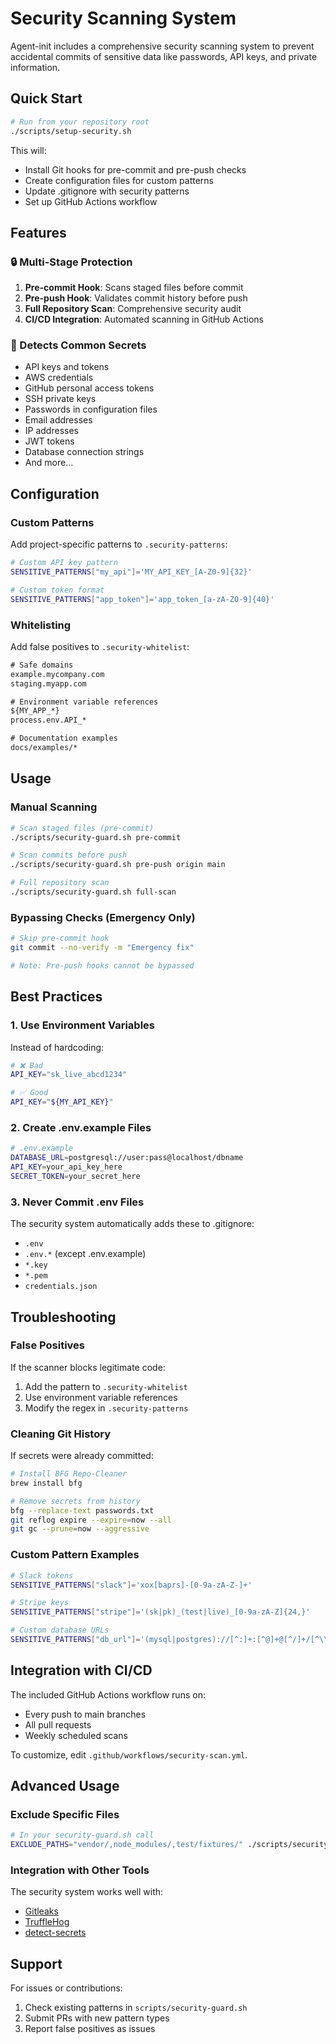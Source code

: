 # Security Scanning System

Agent-init includes a comprehensive security scanning system to prevent accidental commits of sensitive data like passwords, API keys, and private information.

## Quick Start

```bash
# Run from your repository root
./scripts/setup-security.sh
```

This will:
- Install Git hooks for pre-commit and pre-push checks
- Create configuration files for custom patterns
- Update .gitignore with security patterns
- Set up GitHub Actions workflow

## Features

### 🔒 Multi-Stage Protection

1. **Pre-commit Hook**: Scans staged files before commit
2. **Pre-push Hook**: Validates commit history before push
3. **Full Repository Scan**: Comprehensive security audit
4. **CI/CD Integration**: Automated scanning in GitHub Actions

### 🎯 Detects Common Secrets

- API keys and tokens
- AWS credentials
- GitHub personal access tokens
- SSH private keys
- Passwords in configuration files
- Email addresses
- IP addresses
- JWT tokens
- Database connection strings
- And more...

## Configuration

### Custom Patterns

Add project-specific patterns to `.security-patterns`:

```bash
# Custom API key pattern
SENSITIVE_PATTERNS["my_api"]='MY_API_KEY_[A-Z0-9]{32}'

# Custom token format
SENSITIVE_PATTERNS["app_token"]='app_token_[a-zA-Z0-9]{40}'
```

### Whitelisting

Add false positives to `.security-whitelist`:

```txt
# Safe domains
example.mycompany.com
staging.myapp.com

# Environment variable references
${MY_APP_*}
process.env.API_*

# Documentation examples
docs/examples/*
```

## Usage

### Manual Scanning

```bash
# Scan staged files (pre-commit)
./scripts/security-guard.sh pre-commit

# Scan commits before push
./scripts/security-guard.sh pre-push origin main

# Full repository scan
./scripts/security-guard.sh full-scan
```

### Bypassing Checks (Emergency Only)

```bash
# Skip pre-commit hook
git commit --no-verify -m "Emergency fix"

# Note: Pre-push hooks cannot be bypassed
```

## Best Practices

### 1. Use Environment Variables

Instead of hardcoding:
```bash
# ❌ Bad
API_KEY="sk_live_abcd1234"

# ✅ Good
API_KEY="${MY_API_KEY}"
```

### 2. Create .env.example Files

```bash
# .env.example
DATABASE_URL=postgresql://user:pass@localhost/dbname
API_KEY=your_api_key_here
SECRET_TOKEN=your_secret_here
```

### 3. Never Commit .env Files

The security system automatically adds these to .gitignore:
- `.env`
- `.env.*` (except .env.example)
- `*.key`
- `*.pem`
- `credentials.json`

## Troubleshooting

### False Positives

If the scanner blocks legitimate code:

1. Add the pattern to `.security-whitelist`
2. Use environment variable references
3. Modify the regex in `.security-patterns`

### Cleaning Git History

If secrets were already committed:

```bash
# Install BFG Repo-Cleaner
brew install bfg

# Remove secrets from history
bfg --replace-text passwords.txt
git reflog expire --expire=now --all
git gc --prune=now --aggressive
```

### Custom Pattern Examples

```bash
# Slack tokens
SENSITIVE_PATTERNS["slack"]='xox[baprs]-[0-9a-zA-Z-]+'

# Stripe keys
SENSITIVE_PATTERNS["stripe"]='(sk|pk)_(test|live)_[0-9a-zA-Z]{24,}'

# Custom database URLs
SENSITIVE_PATTERNS["db_url"]='(mysql|postgres)://[^:]+:[^@]+@[^/]+/[^\\s]+'
```

## Integration with CI/CD

The included GitHub Actions workflow runs on:
- Every push to main branches
- All pull requests
- Weekly scheduled scans

To customize, edit `.github/workflows/security-scan.yml`.

## Advanced Usage

### Exclude Specific Files

```bash
# In your security-guard.sh call
EXCLUDE_PATHS="vendor/,node_modules/,test/fixtures/" ./scripts/security-guard.sh full-scan
```

### Integration with Other Tools

The security system works well with:
- [Gitleaks](https://github.com/gitleaks/gitleaks)
- [TruffleHog](https://github.com/trufflesecurity/trufflehog)
- [detect-secrets](https://github.com/Yelp/detect-secrets)

## Support

For issues or contributions:
1. Check existing patterns in `scripts/security-guard.sh`
2. Submit PRs with new pattern types
3. Report false positives as issues